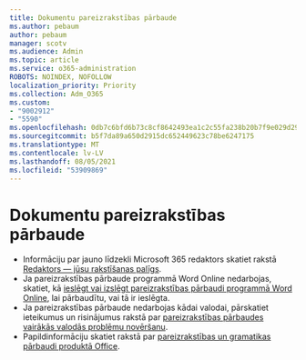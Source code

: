 ```yaml
---
title: Dokumentu pareizrakstības pārbaude
ms.author: pebaum
author: pebaum
manager: scotv
ms.audience: Admin
ms.topic: article
ms.service: o365-administration
ROBOTS: NOINDEX, NOFOLLOW
localization_priority: Priority
ms.collection: Adm_O365
ms.custom:
- "9002912"
- "5590"
ms.openlocfilehash: 0db7c6bfd6b73c8cf8642493ea1c2c55fa238b20b7f9e029d290339b9b30c126
ms.sourcegitcommit: b5f7da89a650d2915dc652449623c78be6247175
ms.translationtype: MT
ms.contentlocale: lv-LV
ms.lasthandoff: 08/05/2021
ms.locfileid: "53909869"
---
```

# <a name="spell-check-documents"></a>Dokumentu pareizrakstības pārbaude

- Informāciju par jauno līdzekli Microsoft 365 redaktors skatiet rakstā [Redaktors — jūsu rakstīšanas palīgs](https://support.office.com/article/microsoft-editor-checks-grammar-and-more-in-documents-mail-and-the-web-91ecbe1b-d021-4e9e-a82e-abc4cd7163d7).
- Ja pareizrakstības pārbaude programmā Word Online nedarbojas, skatiet, kā [ieslēgt vai izslēgt pareizrakstības pārbaudi programmā Word Online](https://support.office.com/article/Turn-spell-check-on-or-off-in-Word-Online-fe0b5644-10e6-4e61-b661-441bff362a84), lai pārbaudītu, vai tā ir ieslēgta.
- Ja pareizrakstības pārbaude nedarbojas kādai valodai, pārskatiet ieteikumus un risinājumus rakstā par [pareizrakstības pārbaudes vairākās valodās problēmu novēršanu](https://support.office.com/article/troubleshoot-checking-spelling-and-grammar-in-multiple-languages-b887ad70-b15a-43f4-89bb-a41d18026e20).
- Papildinformāciju skatiet rakstā par [pareizrakstības un gramatikas pārbaudi produktā Office](https://support.office.com/article/check-spelling-and-grammar-in-office-5cdeced7-d81d-47de-9096-efd0ee909227).
